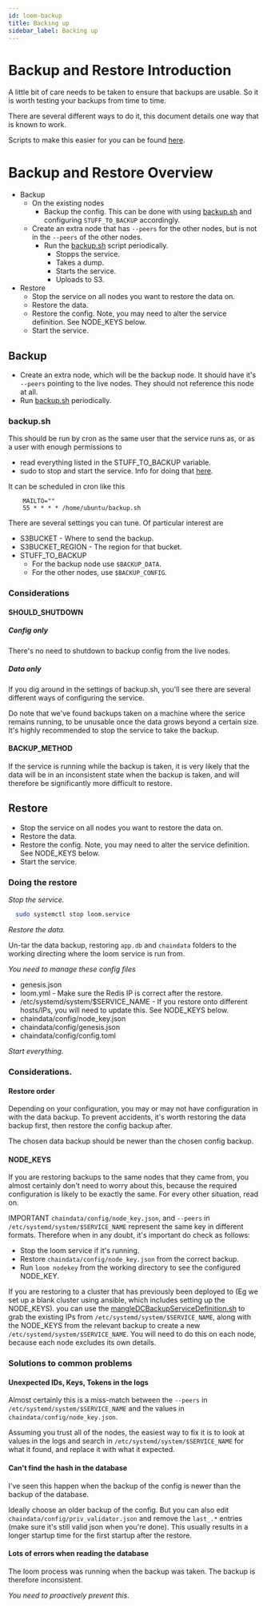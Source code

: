 ```yaml
---
id: loom-backup
title: Backing up
sidebar_label: Backing up
---
```


# Backup and Restore Introduction

A little bit of care needs to be taken to ensure that backups are usable. So it is worth testing your backups from time to time.

There are several different ways to do it, this document details one way that is known to work.

Scripts to make this easier for you can be found [here](https://github.com/loomnetwork/loom-sdk-documentation/blob/master/scripts/backup/).

# Backup and Restore Overview

* Backup
  * On the existing nodes
    * Backup the config. This can be done with using [backup.sh](https://github.com/loomnetwork/loom-sdk-documentation/blob/master/scripts/backup/backup.sh) and configuring `STUFF_TO_BACKUP` accordingly.
  * Create an extra node that has `--peers` for the other nodes, but is not in the `--peers` of the other nodes.
    * Run the [backup.sh](https://github.com/loomnetwork/loom-sdk-documentation/blob/master/scripts/backup/backup.sh) script periodically.
      * Stopps the service.
      * Takes a dump.
      * Starts the service.
      * Uploads to S3.
* Restore
  * Stop the service on all nodes you want to restore the data on.
  * Restore the data.
  * Restore the config. Note, you may need to alter the service definition. See NODE_KEYS below.
  * Start the service.

## Backup

* Create an extra node, which will be the backup node. It should have it's `--peers` pointing to the live nodes. They should not reference this node at all.
* Run [backup.sh](https://github.com/loomnetwork/loom-sdk-documentation/blob/master/scripts/backup/backup.sh) periodically.

### backup.sh

This should be run by cron as the same user that the service runs as, or as a user with enough permissions to 

* read everything listed in the STUFF_TO_BACKUP variable.
* sudo to stop and start the service. Info for doing that [here](https://unix.stackexchange.com/questions/18830/how-to-run-a-specific-program-as-root-without-a-password-prompt).

It can be scheduled in cron like this

```cron
    MAILTO=""
    55 * * * * /home/ubuntu/backup.sh
```

There are several settings you can tune. Of particular interest are

* S3BUCKET - Where to send the backup.
* S3BUCKET_REGION - The region for that bucket.
* STUFF_TO_BACKUP
  * For the backup node use `$BACKUP_DATA`.
  * For the other nodes, use `$BACKUP_CONFIG`.

### Considerations


#### SHOULD_SHUTDOWN

##### Config only

There's no need to shutdown to backup config from the live nodes.

##### Data only

If you dig around in the settings of backup.sh, you'll see there are several different ways of configuring the service.

Do note that we've found backups taken on a machine where the serice remains running, to be unusable once the data grows beyond a certain size. It's highly recommended to stop the service to take the backup.


#### BACKUP_METHOD

If the service is running while the backup is taken, it is very likely that the data will be in an inconsistent state when the backup is taken, and will therefore be significantly more difficult to restore.

## Restore

* Stop the service on all nodes you want to restore the data on.
* Restore the data.
* Restore the config. Note, you may need to alter the service definition. See NODE_KEYS below.
* Start the service.

### Doing the restore

*Stop the service.*

```bash
  sudo systemctl stop loom.service
```

*Restore the data.*

Un-tar the data backup, restoring `app.db` and `chaindata` folders to the working directing where the loom service is run from.

*You need to manage these config files*

* genesis.json
* loom.yml - Make sure the Redis IP is correct after the restore.
* /etc/systemd/system/$SERVICE_NAME - If you restore onto different hosts/IPs, you will need to update this. See NODE_KEYS below.
* chaindata/config/node_key.json
* chaindata/config/genesis.json
* chaindata/config/config.toml

*Start everything.*

### Considerations.

#### Restore order

Depending on your configuration, you may or may not have configuration in with the data backup. To prevent accidents, it's worth restoring the data backup first, then restore the config backup after.

The chosen data backup should be newer than the chosen config backup.

#### NODE_KEYS

If you are restoring backups to the same nodes that they came from, you almost certainly don't need to worry about this, because the required configuration is likely to be exactly the same. For every other situation, read on.

IMPORTANT `chaindata/config/node_key.json`, and `--peers` in `/etc/systemd/system/$SERVICE_NAME` represent the same key in different formats. Therefore when in any doubt, it's important do check as follows:

* Stop the loom service if it's running.
* Restore `chaindata/config/node_key.json` from the correct backup.
* Run `loom nodekey` from the working directory to see the configured NODE_KEY.

If you are restoring to a cluster that has previously been deployed to (Eg we set up a blank cluster using ansible, which includes setting up the NODE_KEYS). you can use the [mangleDCBackupServiceDefinition.sh](https://github.com/loomnetwork/loom-sdk-documentation/blob/master/scripts/backup/mangleDCBackupServiceDefinition.sh) to grab the existing IPs from `/etc/systemd/system/$SERVICE_NAME`, along with the NODE_KEYS from the relevant backup to create a new `/etc/systemd/system/$SERVICE_NAME`. You will need to do this on each node, because each node excludes its own details.

### Solutions to common problems

#### Unexpected IDs, Keys, Tokens in the logs

Almost certainly this is a miss-match between the `--peers` in `/etc/systemd/system/$SERVICE_NAME` and the values in `chaindata/config/node_key.json`.

Assuming you trust all of the nodes, the easiest way to fix it is to look at values in the logs and search in `/etc/systemd/system/$SERVICE_NAME` for what it found, and replace it with what it expected.

#### Can't find the hash in the database

I've seen this happen when the backup of the config is newer than the backup of the database.

Ideally choose an older backup of the config. But you can also edit `chaindata/config/priv_validator.json` and remove the `last_.*` entries (make sure it's still valid json when you're done). This usually results in a longer startup time for the first startup after the restore.

#### Lots of errors when reading the database

The loom process was running when the backup was taken. The backup is therefore inconsistent.

*You need to proactively prevent this*.
